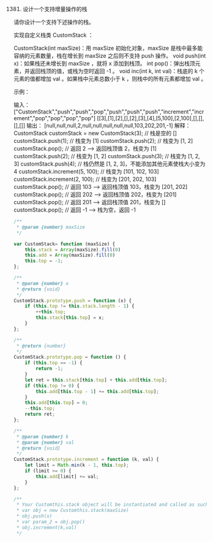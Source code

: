 1381. 设计一个支持增量操作的栈

请你设计一个支持下述操作的栈。

实现自定义栈类 CustomStack ：

CustomStack(int maxSize)：用 maxSize 初始化对象，maxSize 是栈中最多能容纳的元素数量，栈在增长到 maxSize 之后则不支持 push 操作。
void push(int x)：如果栈还未增长到 maxSize ，就将 x 添加到栈顶。
int pop()：弹出栈顶元素，并返回栈顶的值，或栈为空时返回 -1 。
void inc(int k, int val)：栈底的 k 个元素的值都增加 val 。如果栈中元素总数小于 k ，则栈中的所有元素都增加 val 。
 

示例：

输入：
["CustomStack","push","push","pop","push","push","push","increment","increment","pop","pop","pop","pop"]
[[3],[1],[2],[],[2],[3],[4],[5,100],[2,100],[],[],[],[]]
输出：
[null,null,null,2,null,null,null,null,null,103,202,201,-1]
解释：
CustomStack customStack = new CustomStack(3); // 栈是空的 []
customStack.push(1);                          // 栈变为 [1]
customStack.push(2);                          // 栈变为 [1, 2]
customStack.pop();                            // 返回 2 --> 返回栈顶值 2，栈变为 [1]
customStack.push(2);                          // 栈变为 [1, 2]
customStack.push(3);                          // 栈变为 [1, 2, 3]
customStack.push(4);                          // 栈仍然是 [1, 2, 3]，不能添加其他元素使栈大小变为 4
customStack.increment(5, 100);                // 栈变为 [101, 102, 103]
customStack.increment(2, 100);                // 栈变为 [201, 202, 103]
customStack.pop();                            // 返回 103 --> 返回栈顶值 103，栈变为 [201, 202]
customStack.pop();                            // 返回 202 --> 返回栈顶值 202，栈变为 [201]
customStack.pop();                            // 返回 201 --> 返回栈顶值 201，栈变为 []
customStack.pop();                            // 返回 -1 --> 栈为空，返回 -1
```js
/**
 * @param {number} maxSize
 */

var CustomStack= function (maxSize) {
    this.stack = Array(maxSize).fill(0)
    this.add = Array(maxSize).fill(0)
    this.top = -1;
};

/** 
 * @param {number} x
 * @return {void}
 */
CustomStack.prototype.push = function (x) {
    if (this.top != this.stack.length - 1) {
        ++this.top;
        this.stack[this.top] = x;
    }
};

/**
 * @return {number}
 */
CustomStack.prototype.pop = function () {
    if (this.top == -1) {
        return -1;
    }
    let ret = this.stack[this.top] + this.add[this.top];
    if (this.top != 0) {
        this.add[this.top - 1] += this.add[this.top];
    }
    this.add[this.top] = 0;
    --this.top;
    return ret;
};

/** 
 * @param {number} k 
 * @param {number} val
 * @return {void}
 */
CustomStack.prototype.increment = function (k, val) {
    let limit = Math.min(k - 1, this.top);
    if (limit >= 0) {
        this.add[limit] += val;
    }
};

/**
 * Your Customthis.stack object will be instantiated and called as such:
 * var obj = new Customthis.stack(maxSize)
 * obj.push(x)
 * var param_2 = obj.pop()
 * obj.increment(k,val)
 */
